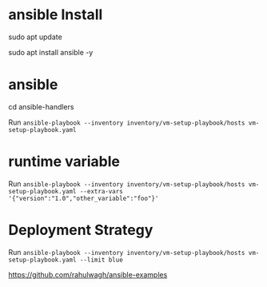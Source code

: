 # ansible Install
sudo apt update

sudo apt install ansible -y

# ansible
cd ansible-handlers

Run `ansible-playbook --inventory inventory/vm-setup-playbook/hosts vm-setup-playbook.yaml`


# runtime variable
Run `ansible-playbook --inventory inventory/vm-setup-playbook/hosts vm-setup-playbook.yaml --extra-vars '{"version":"1.0","other_variable":"foo"}'`

# Deployment Strategy

Run `ansible-playbook --inventory inventory/vm-setup-playbook/hosts vm-setup-playbook.yaml --limit blue`

https://github.com/rahulwagh/ansible-examples





















